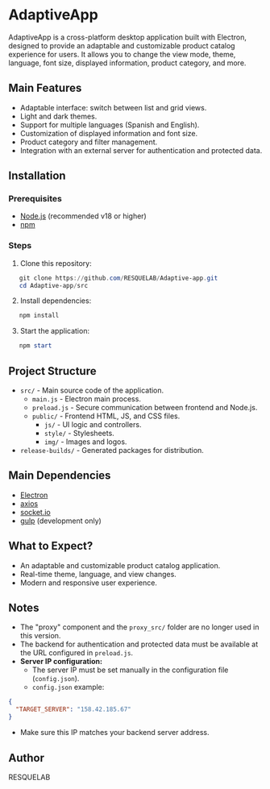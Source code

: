 # AdaptiveApp

AdaptiveApp is a cross-platform desktop application built with Electron, designed to provide an adaptable and customizable product catalog experience for users. It allows you to change the view mode, theme, language, font size, displayed information, product category, and more.

## Main Features

* Adaptable interface: switch between list and grid views.
* Light and dark themes.
* Support for multiple languages (Spanish and English).
* Customization of displayed information and font size.
* Product category and filter management.
* Integration with an external server for authentication and protected data.

## Installation

### Prerequisites

* [Node.js](https://nodejs.org/) (recommended v18 or higher)
* [npm](https://www.npmjs.com/)

### Steps

1. Clone this repository:

```powershell
   git clone https://github.com/RESQUELAB/Adaptive-app.git
   cd Adaptive-app/src
```

2. Install dependencies:

```powershell
   npm install
```

3. Start the application:

```powershell
   npm start
```

## Project Structure

* `src/` - Main source code of the application.
  + `main.js` - Electron main process.
  + `preload.js` - Secure communication between frontend and Node.js.
  + `public/` - Frontend HTML, JS, and CSS files.
    - `js/` - UI logic and controllers.
    - `style/` - Stylesheets.
    - `img/` - Images and logos.
* `release-builds/` - Generated packages for distribution.

## Main Dependencies

* [Electron](https://www.electronjs.org/)
* [axios](https://www.npmjs.com/package/axios)
* [socket.io](https://socket.io/)
* [gulp](https://gulpjs.com/) (development only)

## What to Expect?

* An adaptable and customizable product catalog application.
* Real-time theme, language, and view changes.
* Modern and responsive user experience.

## Notes

* The "proxy" component and the `proxy_src/` folder are no longer used in this version.
* The backend for authentication and protected data must be available at the URL configured in `preload.js`.
* **Server IP configuration:**
  + The server IP must be set manually in the configuration file (`config.json`).
  + `config.json` example:
    

```json
{
  "TARGET_SERVER": "158.42.185.67"
}
```

  + Make sure this IP matches your backend server address.

## Author

RESQUELAB

